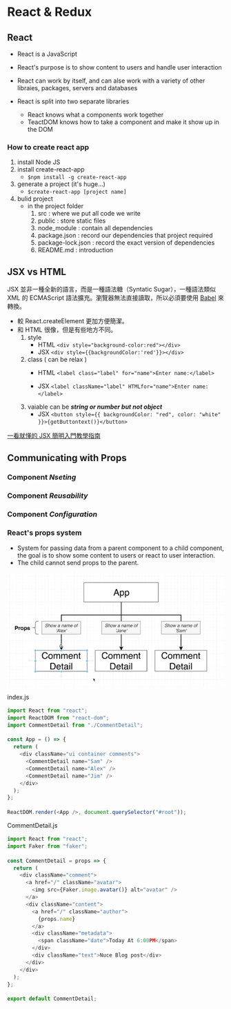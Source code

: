 # React & Redux

## React
- React is a JavaScript
- React's purpose is to show content to users and handle user interaction

- React can work by itself, and can alse work with a variety of other libraies, packages, servers and databases
- React is split into two separate libraries
	- React knows what a components work together
	- TeactDOM knows how to take a component and make it show up in the DOM


### How to create react app

1. install Node JS
2. install create-react-app
	- `$npm install -g create-react-app`
3. generate a project (it's huge...)
	- `$create-react-app [project name]`
4. bulid project
	- in the project folder
		1. src : where we put all code we write
		2. public : store static files 
		3. node_module : contain all dependencies
		4. package.json : record our dependencies that project required
		5. package-lock.json : record the exact version of dependencies
		6. README.md : introduction

## JSX vs HTML
JSX 並非一種全新的語言，而是一種語法糖（Syntatic Sugar），一種語法類似 XML 的 ECMAScript 語法擴充。瀏覽器無法直接讀取，所以必須要使用 [Babel](https://babeljs.io/) 來轉換。

- 較 React.createElement 更加方便簡潔。
- 和 HTML 很像，但是有些地方不同。
	1. style
		- HTML `<div style="background-color:red"></div>` 
		- JSX `<div style={{backgroundColor:'red'}}></div>` 
	2. class ( can be relax )
		- HTML `<label class="label" for="name">Enter name:</label>`

		- JSX `<label className="label" HTMLfor="name">Enter name:</label>`
	3. vaiable can be ***string or number but not object***
		- JSX `<button style={{ backgroundColor: "red", color: "white" }}>{getButtontext()}</button>`

[一看就懂的 JSX 簡明入門教學指南
](https://blog.techbridge.cc/2016/04/21/react-jsx-introduction/)

## Communicating with Props
### Component ***Nseting***
### Component ***Reusability***
### Component ***Configuration***

### React's props system
- System for passing data from a parent component to a child component, the goal is to show some content to users or react to user interaction.
- The child cannot send props to the parent.


![props system](https://github.com/jim63/learn-React-Redux/blob/master/imgs/propsSystem.png?raw=true)

index.js


```js
import React from "react";
import ReactDOM from "react-dom";
import CommentDetail from "./CommentDetail";

const App = () => {
  return (
    <div className="ui container comments">
      <CommentDetail name="Sam" />
      <CommentDetail name="Alex" />
      <CommentDetail name="Jim" />
    </div>
  );
};

ReactDOM.render(<App />, document.querySelector("#root"));
```

CommentDetail.js

```js
import React from "react";
import Faker from "faker";

const CommentDetail = props => {
  return (
    <div className="comment">
      <a href="/" className="avatar">
        <img src={Faker.image.avatar()} alt="avatar" />
      </a>
      <div className="content">
        <a href="/" className="author">
          {props.name}
        </a>
        <div className="metadata">
          <span className="date">Today At 6:00PM</span>
        </div>
        <div className="text">Nuce Blog post</div>
      </div>
    </div>
  );
};

export default CommentDetail;
```

